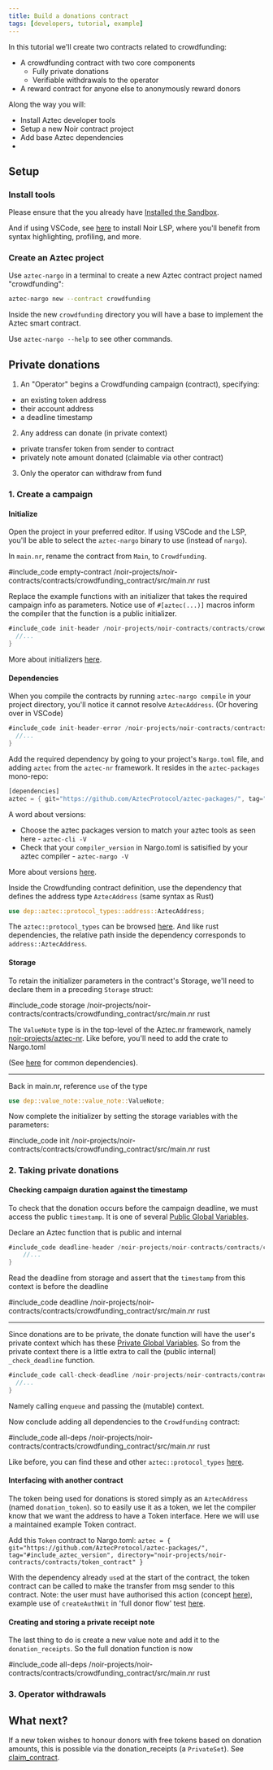 ```yaml
---
title: Build a donations contract
tags: [developers, tutorial, example]
---
```


In this tutorial we'll create two contracts related to crowdfunding:

- A crowdfunding contract with two core components
  - Fully private donations
  - Verifiable withdrawals to the operator
- A reward contract for anyone else to anonymously reward donors

Along the way you will:

- Install Aztec developer tools
- Setup a new Noir contract project
- Add base Aztec dependencies
- 

## Setup

### Install tools

Please ensure that the you already have [Installed the Sandbox](https://docs.aztec.network/developers/getting_started/quickstart#install-the-sandbox).

And if using VSCode, see [here](https://docs.aztec.network/developers/contracts/main#install-noir-lsp-recommended) to install Noir LSP, where you'll benefit from syntax highlighting, profiling, and more.

### Create an Aztec project

Use `aztec-nargo` in a terminal to create a new Aztec contract project named "crowdfunding":

```sh
aztec-nargo new --contract crowdfunding
```

Inside the new `crowdfunding` directory you will have a base to implement the Aztec smart contract.

Use `aztec-nargo --help` to see other commands.

## Private donations

1. An "Operator" begins a Crowdfunding campaign (contract), specifying:

- an existing token address
- their account address
- a deadline timestamp

2. Any address can donate (in private context)

- private transfer token from sender to contract
- privately note amount donated (claimable via other contract)

3. Only the operator can withdraw from fund

### 1. Create a campaign

#### Initialize

Open the project in your preferred editor. If using VSCode and the LSP, you'll be able to select the `aztec-nargo` binary to use (instead of `nargo`).

In `main.nr`, rename the contract from `Main`, to `Crowdfunding`.

#include_code empty-contract /noir-projects/noir-contracts/contracts/crowdfunding_contract/src/main.nr rust

Replace the example functions with an initializer that takes the required campaign info as parameters. Notice use of `#[aztec(...)]` macros inform the compiler that the function is a public initializer.

```rust
#include_code init-header /noir-projects/noir-contracts/contracts/crowdfunding_contract/src/main.nr raw
  //...
}
```

More about initializers [here](../../contracts/writing_contracts/functions/initializers.md).

#### Dependencies

When you compile the contracts by running `aztec-nargo compile` in your project directory, you'll notice it cannot resolve `AztecAddress`. (Or hovering over in VSCode)

```rust
#include_code init-header-error /noir-projects/noir-contracts/contracts/crowdfunding_contract/src/main.nr raw
  //...
}
```

Add the required dependency by going to your project's `Nargo.toml` file, and adding `aztec` from the `aztec-nr` framework. It resides in the `aztec-packages` mono-repo:

```rust
[dependencies]
aztec = { git="https://github.com/AztecProtocol/aztec-packages/", tag="#include_aztec_version", directory="noir-projects/aztec-nr/aztec" }
```

A word about versions:
- Choose the aztec packages version to match your aztec tools as seen here - `aztec-cli -V`
- Check that your `compiler_version` in Nargo.toml is satisified by your aztec compiler - `aztec-nargo -V`

More about versions [here](https://docs.aztec.network/developers/versions-updating).

Inside the Crowdfunding contract definition, use the dependency that defines the address type `AztecAddress` (same syntax as Rust)

```rust
use dep::aztec::protocol_types::address::AztecAddress;
```

The `aztec::protocol_types` can be browsed [here](https://github.com/AztecProtocol/aztec-packages/blob/#include_aztec_version/noir-projects/noir-protocol-circuits/crates/types/src). And like rust dependencies, the relative path inside the dependency corresponds to `address::AztecAddress`.


#### Storage

To retain the initializer parameters in the contract's Storage, we'll need to declare them in a preceding `Storage` struct:

#include_code storage /noir-projects/noir-contracts/contracts/crowdfunding_contract/src/main.nr rust

The `ValueNote` type is in the top-level of the Aztec.nr framework, namely [noir-projects/aztec-nr](https://github.com/AztecProtocol/aztec-packages/blob/#include_aztec_version/noir-projects/aztec-nr/value-note/src/value_note.nr). Like before, you'll need to add the crate to Nargo.toml

(See [here](https://docs.aztec.network/developers/contracts/resources/dependencies) for common dependencies).

---

Back in main.nr, reference `use` of the type

```rust
use dep::value_note::value_note::ValueNote;
```

Now complete the initializer by setting the storage variables with the parameters:

#include_code init /noir-projects/noir-contracts/contracts/crowdfunding_contract/src/main.nr rust

### 2. Taking private donations

#### Checking campaign duration against the timestamp

To check that the donation occurs before the campaign deadline, we must access the public `timestamp`. It is one of several [Public Global Variables](https://docs.aztec.network/developers/contracts/references/globals#public-global-variables).

Declare an Aztec function that is public and internal

```rust
#include_code deadline-header /noir-projects/noir-contracts/contracts/crowdfunding_contract/src/main.nr raw
    //...
}
```

Read the deadline from storage and assert that the `timestamp` from this context is before the deadline

#include_code deadline /noir-projects/noir-contracts/contracts/crowdfunding_contract/src/main.nr rust

---

Since donations are to be private, the donate function will have the user's private context which has these [Private Global Variables](https://docs.aztec.network/developers/contracts/references/globals#private-global-variables). So from the private context there is a little extra to call the (public internal) `_check_deadline` function.

```rust
#include_code call-check-deadline /noir-projects/noir-contracts/contracts/crowdfunding_contract/src/main.nr raw
  //...
}
```

Namely calling `enqueue` and passing the (mutable) context.

Now conclude adding all dependencies to the `Crowdfunding` contract:

#include_code all-deps /noir-projects/noir-contracts/contracts/crowdfunding_contract/src/main.nr rust

Like before, you can find these and other `aztec::protocol_types` [here](https://github.com/AztecProtocol/aztec-packages/blob/#include_aztec_version/noir-projects/noir-protocol-circuits/crates/types/src).


#### Interfacing with another contract

The token being used for donations is stored simply as an `AztecAddress` (named `donation_token`). so to easily use it as a token, we let the compiler know that we want the address to have a Token interface. Here we will use a maintained example Token contract.

Add this `Token` contract to Nargo.toml: `aztec = { git="https://github.com/AztecProtocol/aztec-packages/", tag="#include_aztec_version", directory="noir-projects/noir-contracts/contracts/token_contract" }`

With the dependency already `use`d at the start of the contract, the token contract can be called to make the transfer from msg sender to this contract. Note: the user must have authorised this action (concept [here](../../../learn/concepts/accounts/main#authorizing-actions)), example use of `createAuthWit` in 'full donor flow' test [here](../../../../../yarn-project/end-to-end/src/e2e_crowdfunding_and_claim.test.ts).

#### Creating and storing a private receipt note

The last thing to do is create a new value note and add it to the `donation_receipts`. So the full donation function is now

#include_code all-deps /noir-projects/noir-contracts/contracts/crowdfunding_contract/src/main.nr rust

### 3. Operator withdrawals



## What next?

If a new token wishes to honour donors with free tokens based on donation amounts, this is possible via the donation_receipts (a `PrivateSet`).
See [claim_contract](https://github.com/AztecProtocol/aztec-packages/blob/#include_aztec_version/noir-projects/noir-contracts/contracts/claim_contract).